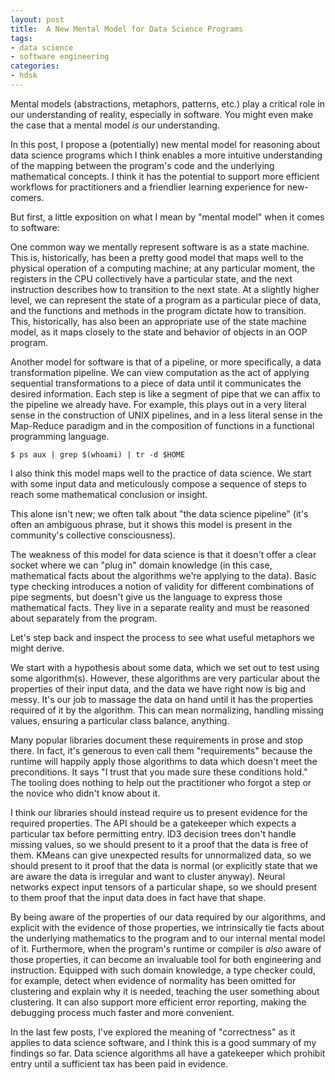 ```yaml
---
layout: post
title:  A New Mental Model for Data Science Programs
tags:
- data science
- software engineering
categories:
- hdsk
---
```


Mental models (abstractions, metaphors, patterns, etc.) play a
critical role in our understanding of reality, especially in
software. You might even make the case that a mental model _is_ our
understanding.

In this post, I propose a (potentially) new mental model for
reasoning about data science programs which I think enables a more
intuitive understanding of the mapping between the program's code and
the underlying mathematical concepts. I think it has the potential to
support more efficient workflows for practitioners and a friendlier
learning experience for new-comers.

<!-- MORE -->

But first, a little exposition on what I mean by "mental model" when
it comes to software:

One common way we mentally represent software is as a state machine.
This is, historically, has been a pretty good model that maps well to
the physical operation of a computing machine; at any particular
moment, the registers in the CPU collectively have a particular
state, and the next instruction describes how to transition to the
next state. At a slightly higher level, we can represent the state of
a program as a particular piece of data, and the functions and
methods in the program dictate how to transition. This, historically,
has also been an appropriate use of the state machine model, as it
maps closely to the state and behavior of objects in an OOP program.

Another model for software is that of a pipeline, or more
specifically, a data transformation pipeline. We can view computation
as the act of applying sequential transformations to a piece of data
until it communicates the desired information. Each step is like a
segment of pipe that we can affix to the pipeline we already have.
For example, this plays out in a very literal sense in the
construction of UNIX pipelines, and in a less literal sense in the
Map-Reduce paradigm and in the composition of functions in a
functional programming language.

<pre><code class="shell">$ ps aux | grep $(whoami) | tr -d $HOME
</code></pre>

I also think this model maps well to the practice of data science. We
start with some input data and meticulously compose a sequence of
steps to reach some mathematical conclusion or insight.

This alone isn't new; we often talk about "the data science pipeline"
(it's often an ambiguous phrase, but it shows this model is present
in the community's collective consciousness).

The weakness of this model for data science is that it doesn't offer
a clear socket where we can "plug in" domain knowledge (in this case,
mathematical facts about the algorithms we're applying to the data).
Basic type checking introduces a notion of validity for different
combinations of pipe segments, but doesn't give us the language to
express those mathematical facts. They live in a separate reality and
must be reasoned about separately from the program.

Let's step back and inspect the process to see what useful metaphors
we might derive.

We start with a hypothesis about some data, which we set out to test
using some algorithm(s). However, these algorithms are very
particular about the properties of their input data, and the data we
have right now is big and messy. It's our job to massage the data on
hand until it has the properties required of it by the algorithm.
This can mean normalizing, handling missing values, ensuring a
particular class balance, anything.

Many popular libraries document these requirements in prose and stop
there. In fact, it's generous to even call them "requirements"
because the runtime will happily apply those algorithms to data which
doesn't meet the preconditions. It says "I trust that you made sure
these conditions hold." The tooling does nothing to help out the
practitioner who forgot a step or the novice who didn't know about
it.

I think our libraries should instead require us to present evidence
for the required properties. The API should be a gatekeeper which
expects a particular tax before permitting entry. ID3 decision trees
don't handle missing values, so we should present to it a proof that
the data is free of them. KMeans can give unexpected results for
unnormalized data, so we should present to it proof that the data is
normal (or explicitly state that we are aware the data is irregular
and want to cluster anyway). Neural networks expect input tensors of
a particular shape, so we should present to them proof that the input
data does in fact have that shape.

By being aware of the properties of our data required by our
algorithms, and explicit with the evidence of those properties, we
intrinsically tie facts about the underlying mathematics to the
program and to our internal mental model of it. Furthermore, when the
program's runtime or compiler is _also_ aware of those properties, it
can become an invaluable tool for both engineering and instruction.
Equipped with such domain knowledge, a type checker could, for
example, detect when evidence of normality has been omitted for
clustering and explain why it is needed, teaching the user something
about clustering. It can also support more efficient error reporting,
making the debugging process much faster and more convenient.

In the last few posts, I've explored the meaning of "correctness" as
it applies to data science software, and I think this is a good
summary of my findings so far. Data science algorithms all have a
gatekeeper which prohibit entry until a sufficient tax has been paid
in evidence.
